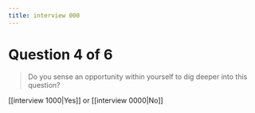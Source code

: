 ```yaml
---
title: interview 000
---
```

# Question 4 of 6
> Do you sense an opportunity within yourself to dig deeper into this question?

[[interview 1000|Yes]] or [[interview 0000|No]] 